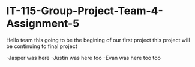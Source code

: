 # IT-115-Group-Project-Team-4-Assignment-5

Hello team
this going to be the begining of our first project
this project will be continuing to final project

-Jasper was here
-Justin was here too
-Evan was here too too
